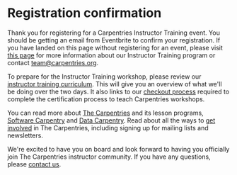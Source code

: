 # Registration confirmation

Thank you for registering for a Carpentries Instructor Training event. You should be getting an email from Eventbrite to confirm your registration.  If you have landed on this page without registering for an event, please visit [this page](../) for more information about our Instructor Training program or contact [team@carpentries.org](mailto::team@carpentries.org).

To prepare for the Instructor Training workshop, please review our [instructor training curriculum](../).  This will give you an overview of what we'll be doing over the two days.  It also links to our [checkout process](/instructor-training/checkout/) required to complete the certification process to teach Carpentries workshops.

You can read more about [The Carpentries]() and its lesson programs, [Software Carpentry]() and [Data Carpentry](). Read about all the ways to [get involved](https://carpentries.org/community/) in The Carpentries, including signing up for mailing lists and newsletters.

We're excited to have you on board and look forward to having you officially join The Carpentries instructor community.  If you have any questions, please [contact us](mailto::team@carpentries.org).

